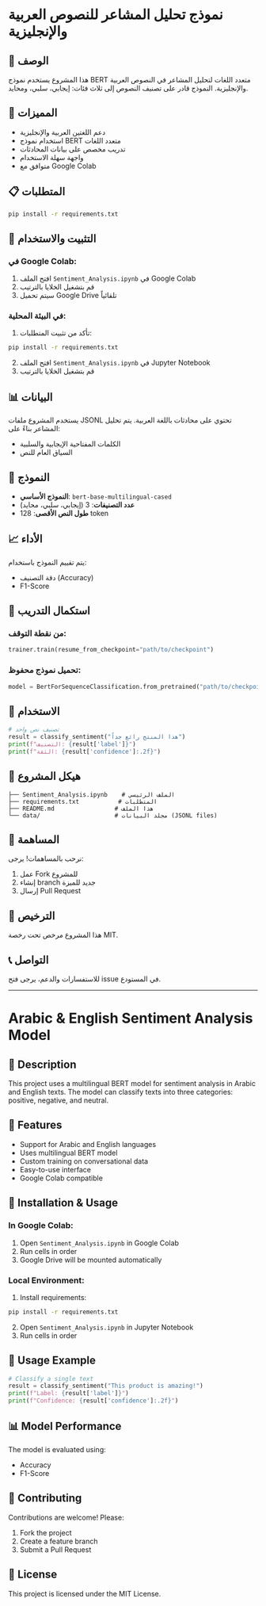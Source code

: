 # نموذج تحليل المشاعر للنصوص العربية والإنجليزية

## 📝 الوصف
هذا المشروع يستخدم نموذج BERT متعدد اللغات لتحليل المشاعر في النصوص العربية والإنجليزية. النموذج قادر على تصنيف النصوص إلى ثلاث فئات: إيجابي، سلبي، ومحايد.

## 🚀 المميزات
- دعم اللغتين العربية والإنجليزية
- استخدام نموذج BERT متعدد اللغات
- تدريب مخصص على بيانات المحادثات
- واجهة سهلة الاستخدام
- متوافق مع Google Colab

## 📋 المتطلبات
```bash
pip install -r requirements.txt
```

## 🔧 التثبيت والاستخدام

### في Google Colab:
1. افتح الملف `Sentiment_Analysis.ipynb` في Google Colab
2. قم بتشغيل الخلايا بالترتيب
3. سيتم تحميل Google Drive تلقائياً

### في البيئة المحلية:
1. تأكد من تثبيت المتطلبات:
```bash
pip install -r requirements.txt
```
2. افتح الملف `Sentiment_Analysis.ipynb` في Jupyter Notebook
3. قم بتشغيل الخلايا بالترتيب

## 📊 البيانات
يستخدم المشروع ملفات JSONL تحتوي على محادثات باللغة العربية. يتم تحليل المشاعر بناءً على:
- الكلمات المفتاحية الإيجابية والسلبية
- السياق العام للنص

## 🤖 النموذج
- **النموذج الأساسي**: `bert-base-multilingual-cased`
- **عدد التصنيفات**: 3 (إيجابي، سلبي، محايد)
- **طول النص الأقصى**: 128 token

## 📈 الأداء
يتم تقييم النموذج باستخدام:
- دقة التصنيف (Accuracy)
- F1-Score

## 🔄 استكمال التدريب

### من نقطة التوقف:
```python
trainer.train(resume_from_checkpoint="path/to/checkpoint")
```

### تحميل نموذج محفوظ:
```python
model = BertForSequenceClassification.from_pretrained("path/to/checkpoint")
```

## 🎯 الاستخدام

```python
# تصنيف نص واحد
result = classify_sentiment("هذا المنتج رائع جداً")
print(f"التصنيف: {result['label']}")
print(f"الثقة: {result['confidence']:.2f}")
```

## 📁 هيكل المشروع
```
├── Sentiment_Analysis.ipynb    # الملف الرئيسي
├── requirements.txt           # المتطلبات
├── README.md                 # هذا الملف
└── data/                     # مجلد البيانات (JSONL files)
```

## 🤝 المساهمة
نرحب بالمساهمات! يرجى:
1. عمل Fork للمشروع
2. إنشاء branch جديد للميزة
3. إرسال Pull Request

## 📄 الترخيص
هذا المشروع مرخص تحت رخصة MIT.

## 📞 التواصل
للاستفسارات والدعم، يرجى فتح issue في المستودع.

---

# Arabic & English Sentiment Analysis Model

## 📝 Description
This project uses a multilingual BERT model for sentiment analysis in Arabic and English texts. The model can classify texts into three categories: positive, negative, and neutral.

## 🚀 Features
- Support for Arabic and English languages
- Uses multilingual BERT model
- Custom training on conversational data
- Easy-to-use interface
- Google Colab compatible

## 🔧 Installation & Usage

### In Google Colab:
1. Open `Sentiment_Analysis.ipynb` in Google Colab
2. Run cells in order
3. Google Drive will be mounted automatically

### Local Environment:
1. Install requirements:
```bash
pip install -r requirements.txt
```
2. Open `Sentiment_Analysis.ipynb` in Jupyter Notebook
3. Run cells in order

## 🎯 Usage Example

```python
# Classify a single text
result = classify_sentiment("This product is amazing!")
print(f"Label: {result['label']}")
print(f"Confidence: {result['confidence']:.2f}")
```

## 📊 Model Performance
The model is evaluated using:
- Accuracy
- F1-Score

## 🤝 Contributing
Contributions are welcome! Please:
1. Fork the project
2. Create a feature branch
3. Submit a Pull Request

## 📄 License
This project is licensed under the MIT License.